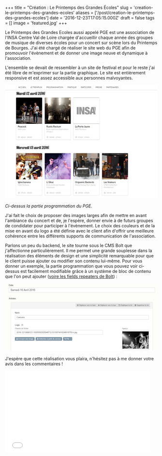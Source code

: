 +++
title = "Création : Le Printemps des Grandes Écoles"
slug = 'creation-le-printemps-des-grandes-ecoles'
aliases = ['/post/creation-le-printemps-des-grandes-ecoles']
date = '2016-12-23T17:05:15.000Z'
draft = false
tags = []
image = 'featured.jpg'
+++

Le Printemps des Grandes Ecoles aussi appelé PGE est une association de l'INSA Centre Val de Loire chargée d'accueillir chaque année des groupes de musique de diverses écoles pour un concert sur scène lors du Printemps de Bourges. J'ai été chargé de réaliser le site web du PGE afin de promouvoir l'évènement et de donner une image neuve et dynamique à l'association.

L'ensemble se devait de ressembler à un site de festival et pour le reste j'ai été libre de m'exprimer sur la partie graphique. Le site est entièrement responsive et est assez accessible aux personnes malvoyantes.

![](pge-prog.jpg)

_Ci-dessus la partie programmation du PGE._

J'ai fait le choix de proposer des images larges afin de mettre en avant l'ambiance du concert et de, je l'espère, donner envie à de futurs groupes de condidater pour participer à l'évènement. Le choix des couleurs et de la mise en avant du logo a été définie avec le client afin d'offrir une meilleure cohérence entre les différents supports de communication de l'association.

Parlons un peu du backend, le site tourne sous le CMS Bolt que j'affectionne particulièrement. Il me permet une grande souplesse dans la réalisation des éléments de design et une simplicité remarquable pour que le client puisse ajouter ou modifier son contenu lui-même. Pour vous donner un exemple, la partie programmation que vous pouvez voir ci-dessus est facilement modifiable grâce à un système de bloc de contenu que l'on peut ajouter ([voire les fields repeaters de Bolt](https://docs.bolt.cm/3.2/fields/repeater)) :

![](pge-back.png)

J'espère que cette réalisation vous plaira, n'hésitez pas à me donner votre avis dans les commentaires ! 

<iframe src="//giphy.com/embed/l0MYuExBiuVmuujKw" width="480" height="269" frameborder="0" class="giphy-embed" allowfullscreen=""></iframe>
